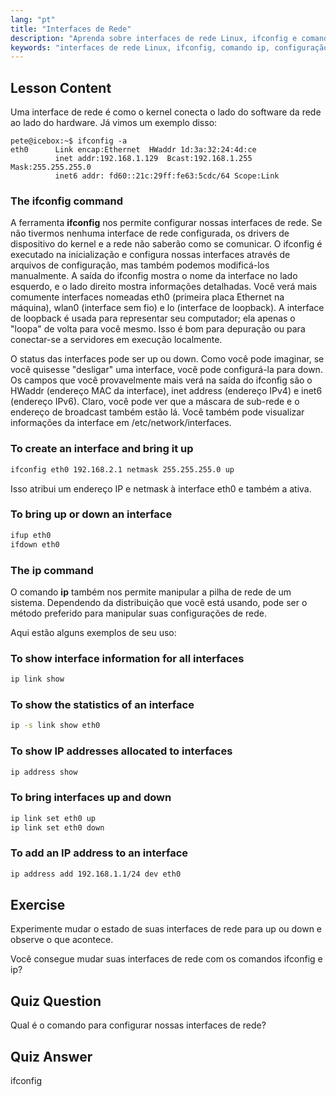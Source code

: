 ```yaml
---
lang: "pt"
title: "Interfaces de Rede"
description: "Aprenda sobre interfaces de rede Linux, ifconfig e comandos ip. Entenda como configurar e gerenciar configurações de rede. Comece sua jornada de rede Linux!"
keywords: "interfaces de rede Linux, ifconfig, comando ip, configuração de rede, rede Linux, iniciante, tutorial, guia"
---
```


## Lesson Content

Uma interface de rede é como o kernel conecta o lado do software da rede ao lado do hardware. Já vimos um exemplo disso:

```plaintext
pete@icebox:~$ ifconfig -a
eth0      Link encap:Ethernet  HWaddr 1d:3a:32:24:4d:ce
          inet addr:192.168.1.129  Bcast:192.168.1.255  Mask:255.255.255.0
          inet6 addr: fd60::21c:29ff:fe63:5cdc/64 Scope:Link
```

### The ifconfig command

A ferramenta **ifconfig** nos permite configurar nossas interfaces de rede. Se não tivermos nenhuma interface de rede configurada, os drivers de dispositivo do kernel e a rede não saberão como se comunicar. O ifconfig é executado na inicialização e configura nossas interfaces através de arquivos de configuração, mas também podemos modificá-los manualmente. A saída do ifconfig mostra o nome da interface no lado esquerdo, e o lado direito mostra informações detalhadas. Você verá mais comumente interfaces nomeadas eth0 (primeira placa Ethernet na máquina), wlan0 (interface sem fio) e lo (interface de loopback). A interface de loopback é usada para representar seu computador; ela apenas o "loopa" de volta para você mesmo. Isso é bom para depuração ou para conectar-se a servidores em execução localmente.

O status das interfaces pode ser up ou down. Como você pode imaginar, se você quisesse "desligar" uma interface, você pode configurá-la para down. Os campos que você provavelmente mais verá na saída do ifconfig são o HWaddr (endereço MAC da interface), inet address (endereço IPv4) e inet6 (endereço IPv6). Claro, você pode ver que a máscara de sub-rede e o endereço de broadcast também estão lá. Você também pode visualizar informações da interface em /etc/network/interfaces.

### To create an interface and bring it up

```bash
ifconfig eth0 192.168.2.1 netmask 255.255.255.0 up
```

Isso atribui um endereço IP e netmask à interface eth0 e também a ativa.

### To bring up or down an interface

```bash
ifup eth0
ifdown eth0
```

### The ip command

O comando **ip** também nos permite manipular a pilha de rede de um sistema. Dependendo da distribuição que você está usando, pode ser o método preferido para manipular suas configurações de rede.

Aqui estão alguns exemplos de seu uso:

### To show interface information for all interfaces

```bash
ip link show
```

### To show the statistics of an interface

```bash
ip -s link show eth0
```

### To show IP addresses allocated to interfaces

```bash
ip address show
```

### To bring interfaces up and down

```bash
ip link set eth0 up
ip link set eth0 down
```

### To add an IP address to an interface

```bash
ip address add 192.168.1.1/24 dev eth0
```

## Exercise

Experimente mudar o estado de suas interfaces de rede para up ou down e observe o que acontece.

Você consegue mudar suas interfaces de rede com os comandos ifconfig e ip?

## Quiz Question

Qual é o comando para configurar nossas interfaces de rede?

## Quiz Answer

ifconfig
